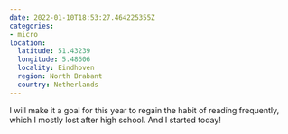 ```yaml
---
date: 2022-01-10T18:53:27.464225355Z
categories:
- micro
location:
  latitude: 51.43239
  longitude: 5.48606
  locality: Eindhoven
  region: North Brabant
  country: Netherlands
---
```


I will make it a goal for this year to regain the habit of reading frequently, which I mostly lost after high school. And I started today!
